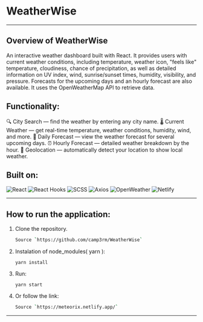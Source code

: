 # WeatherWise 
***
## Overview of WeatherWise

An interactive weather dashboard built with React. It provides users with current weather conditions, including temperature, weather icon, "feels like" temperature, cloudiness, chance of precipitation, as well as detailed information on UV index, wind, sunrise/sunset times, humidity, visibility, and pressure. Forecasts for the upcoming days and an hourly forecast are also available. It uses the OpenWeatherMap API to retrieve data.

## Functionality:
🔍 City Search — find the weather by entering any city name.
🌡️ Current Weather — get real-time temperature, weather conditions, humidity, wind, and more.
📅 Daily Forecast — view the weather forecast for several upcoming days.
⏰ Hourly Forecast — detailed weather breakdown by the hour.
📍 Geolocation — automatically detect your location to show local weather.

## Built on:
![React](https://img.shields.io/badge/-React-blue?logo=react&logoColor=white)
![React Hooks](https://img.shields.io/badge/-React%20Hooks-blue?logo=react&logoColor=white)
![SCSS](https://img.shields.io/badge/-SCSS-cc6699?logo=sass&logoColor=white)
![Axios](https://img.shields.io/badge/-Axios-671ddf?logo=axios&logoColor=white)
![OpenWeather](https://img.shields.io/badge/-OpenWeather-orange?logo=OpenWeather&logoColor=white)
![Netlify](https://img.shields.io/badge/-Netlify-00C7B7?logo=netlify&logoColor=white)

***

## How to run the application:

 1. Clone the repository.
    ```bash
    Source `https://github.com/camp3rm/WeatherWise`
    ```
 2. Instalation of node_modules( yarn ):
    ```
    yarn install
    ```
 3. Run:
    ```
    yarn start
    ```
 3. Or follow the link:
    ```bash
    Source `https://meteorix.netlify.app/`
    ```
***
